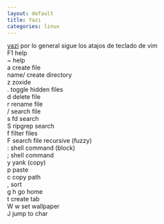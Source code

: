 ```yaml
---
layout: default
title: Yazı
categories: linux
---
```

[yazi](https://yazi-rs.github.io/docs/quick-start) 
por lo general sigue los atajos de teclado de vim  
F1 help  
~ help  
a create file  
name/ create directory  
z zoxide  
. toggle hidden files  
d delete file  
r rename file  
/ search file  
s fd search  
S ripgrep search  
f filter files  
F search file recursive (fuzzy)  
: shell command (block)   
; shell command  
y yank (copy)  
p paste  
c copy path  
, sort  
g h go home  
t create tab  
W w set wallpaper  
J jump to char  
